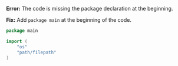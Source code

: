 **Error:** The code is missing the package declaration at the beginning.

**Fix:** Add `package main` at the beginning of the code.

```go
package main

import (
	"os"
	"path/filepath"
)
```
